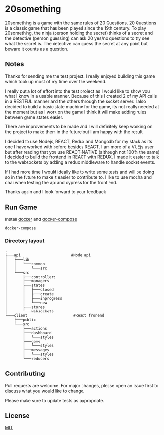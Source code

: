 # 20something
20something is a game with the same rules of 20 Questions. 20 Questions is a classic game that has been played since the 19th century.
To play 20something, the ninja (person holding the secret) thinks of a secret and the detective (person guessing)
can ask 20 yes/no questions to try see what the secret is. The detective can guess the secret at any point but beware it counts as a question.

## Notes

Thanks for sending me the test project. I really enjoyed building this game which took up most of my time over the weekend.

I really put a lot of effort into the test project as I would like to show you what I know in a usable manner.
Because of this I created 2 of my API calls in a RESTFUL manner and the others through the socket server.
I also decided to build a basic state machine for the game, its not really needed at the moment but as I work on the game
I think it will make adding rules between game states easier.

There are improvements to be made and I will definitely keep working on the project to make them in the future but I am happy with the
result

I decided to use Nodejs, REACT, Redux and Mongodb for my stack as its one I have worked with before besides REACT.
I am more of a VUEjs user but after reading that you use REACT-NATIVE (although not 100% the same) I decided to build the frontend
in REACT with REDUX. I made it easier to talk to the websockets by adding a redux middleware to handle socket events.

If I had more time I would ideally like to write some tests and will be doing so in the future to make it easier to contribute to.
I like to use mocha and chai when testing the api and cypress for the front end.

Thanks again and I look forward to your feedback

## Run Game

Install [docker](https://docs.docker.com/install/) and [docker-compose](https://docs.docker.com/compose/install/)

```bash
docker-compose
```
### Directory layout
    .
    ├───api                       #Node api
    │   ├───lib
    │   │   └───common
    │   │       └───src
    │   └───src
    │       ├───controllers
    │       ├───managers
    │       ├───states
    │       │   ├───closed
    │       │   ├───create
    │       │   ├───inprogress
    │       │   └───new
    │       ├───stores
    │       └───websockets
    └───client                     #React fronend
        ├───public
        └───src
            ├───actions
            ├───dashboard
            │   └───styles
            ├───game
            │   └───styles
            ├───messages
            │   └───styles
            └───reducers
## Contributing
Pull requests are welcome. For major changes, please open an issue first to discuss what you would like to change.

Please make sure to update tests as appropriate.

## License
[MIT](https://choosealicense.com/licenses/mit/)

